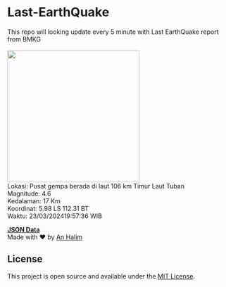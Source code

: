 # Last-EarthQuake
This repo will looking update every 5 minute with Last EarthQuake report from BMKG
<br>
<br>
<img src="https://static.bmkg.go.id/20240323195736.mmi.jpg" width="300"/>
<br>
Lokasi: Pusat gempa berada di laut 106 km Timur Laut Tuban <br>
Magnitude: 4.6 <br>
Kedalaman: 17 Km <br>
Koordinat: 5.98 LS 112.31 BT <br>
Waktu: 23/03/202419:57:36 WIB <br>

<a href="./data/data.json">**JSON Data**</a>
<br>
Made with ❤️ by <a href="https://github.com/an-halim">An Halim</a>
## License

This project is open source and available under the [MIT License](LICENSE).
